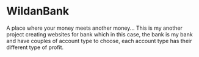 # WildanBank
A place where your money meets another money...
This is my another project creating websites for bank which in this case, the bank is my bank and have couples of account type to choose, each account type has their different type of profit.
